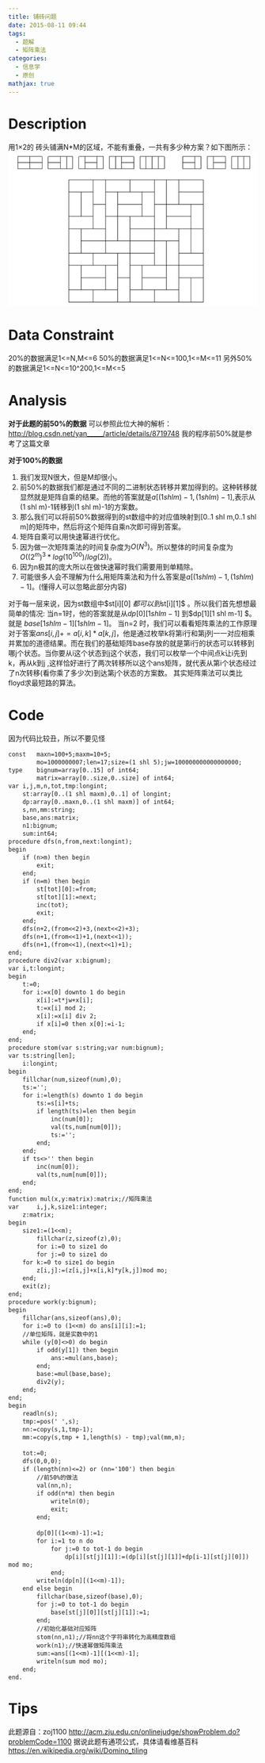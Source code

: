 ```yaml
---
title: 铺砖问题
date: 2015-08-11 09:44
tags:
  - 题解
  - 矩阵乘法
categories:
  - 信息学
  - 原创
mathjax: true
---
```

Description
==
用1×2的 砖头铺满N*M的区域，不能有重叠，一共有多少种方案？如下图所示：
![方式](/images/铺砖问题/0.png)

Data Constraint
==
20%的数据满足1<=N,M<=6
50%的数据满足1<=N<=100,1<=M<=11
另外50%的数据满足1<=N<=10^200,1<=M<=5

Analysis
==
**对于此题的前50%的数据**
可以参照此位大神的解析：
http://blog.csdn.net/yan_____/article/details/8719748
我的程序前50%就是参考了这篇文章

**对于100%的数据**
1. 我们发现N很大，但是M却很小。
2. 前50%的数据我们都是通过不同的二进制状态转移并累加得到的。这种转移就显然就是矩阵自乘的结果。而他的答案就是$a[(1 shl m)-1,(1 shl m)-1]$,表示从(1 shl m)-1转移到(1 shl m)-1的方案数。
3. 那么我们可以将前50%数据得到的st数组中的对应值映射到[0..1 shl m,0..1 shl m]的矩阵中，然后将这个矩阵自乘n次即可得到答案。
4. 矩阵自乘可以用快速幂进行优化。
5. 因为做一次矩阵乘法的时间复杂度为$O(N^3)$。所以整体的时间复杂度为$O((2^m)^3*log(10^100)/log(2))$。
6. 因为n极其的庞大所以在做快速幂时我们需要用到单精除。
7. 可能很多人会不理解为什么用矩阵乘法和为什么答案是$a[(1 shl m)-1,(1 shl m)-1]$。(懂得人可以忽略此部分内容)

对于每一层来说，因为st数组中$st[i][0] $都可以到$st[i][1]$ 。所以我们首先想想最简单的情况:
当n=1时，他的答案就是从$dp[0][1 shl m-1]$ 到$dp[1][1 shl m-1] $。就是 $base[1 shl m -1] [1 shl m-1]$。
当n=2 时，我们可以看看矩阵乘法的工作原理 对于答案$ans[i,j] += a[i,k]*a[k,j]$，他是通过枚举k将第i行和第j列一一对应相乘并累加的道德结果。而在我们的基础矩阵base存放的就是第i行的状态可以转移到哪j个状态。当你要从i这个状态到j这个状态，我们可以枚举一个中间点k让i先到k，再从k到j
,这样恰好进行了两次转移所以这个ans矩阵，就代表从第i个状态经过了n次转移(看你乘了多少次)到达第j个状态的方案数。
其实矩阵乘法可以类比floyd求最短路的算法。

Code
==
因为代码比较丑，所以不要见怪
```
const	maxn=100+5;maxm=10+5;
		mo=1000000007;len=17;size=(1 shl 5);jw=100000000000000000;
type	bignum=array[0..15] of int64;
		matrix=array[0..size,0..size] of int64;
var	i,j,m,n,tot,tmp:longint;
	st:array[0..(1 shl maxm),0..1] of longint;
	dp:array[0..maxn,0..(1 shl maxm)] of int64;
	s,nn,mm:string;
	base,ans:matrix;
	n1:bignum;
	sum:int64;
procedure dfs(n,from,next:longint);
begin
	if (n>m) then begin
		exit;
	end;
	if (n=m) then begin
		st[tot][0]:=from;
		st[tot][1]:=next;
		inc(tot);
		exit;
	end;
	dfs(n+2,(from<<2)+3,(next<<2)+3);
	dfs(n+1,(from<<1)+1,(next<<1));
	dfs(n+1,(from<<1),(next<<1)+1);
end;
procedure div2(var x:bignum);
var	i,t:longint;
begin
	t:=0;
	for i:=x[0] downto 1 do begin
		x[i]:=t*jw+x[i];
		t:=x[i] mod 2;
		x[i]:=x[i] div 2;
		if x[i]=0 then x[0]:=i-1;
	end;
end;
procedure stom(var s:string;var num:bignum);
var	ts:string[len];
	i:longint;
begin
	fillchar(num,sizeof(num),0);
	ts:='';
	for i:=length(s) downto 1 do begin
		ts:=s[i]+ts;
		if length(ts)=len then begin
			inc(num[0]);
			val(ts,num[num[0]]);
			ts:='';
		end;
	end;
	if ts<>'' then begin
		inc(num[0]);
		val(ts,num[num[0]]);
	end;
end;
function mul(x,y:matrix):matrix;//矩阵乘法
var     i,j,k,size1:integer;
	z:matrix;
begin
	size1:=(1<<m);
        fillchar(z,sizeof(z),0);
        for i:=0 to size1 do
        for j:=0 to size1 do
	for k:=0 to size1 do begin
		z[i,j]:=(z[i,j]+x[i,k]*y[k,j])mod mo;
	end;
	exit(z);
end;
procedure work(y:bignum);
begin
	fillchar(ans,sizeof(ans),0);
	for i:=0 to (1<<m) do ans[i][i]:=1;
	//单位矩阵，就是实数中的1
	while (y[0]<>0) do begin
		if odd(y[1]) then begin
			ans:=mul(ans,base);
		end;
		base:=mul(base,base);
		div2(y);
	end;
end;
begin
	readln(s);
	tmp:=pos(' ',s);
	nn:=copy(s,1,tmp-1);
	mm:=copy(s,tmp + 1,length(s) - tmp);val(mm,m);

	tot:=0;
	dfs(0,0,0);
	if (length(nn)<=2) or (nn='100') then begin
		//前50%的做法
		val(nn,n);
		if odd(n*m) then begin
			writeln(0);
			exit;
		end;	

		dp[0][(1<<m)-1]:=1;
		for i:=1 to n do 
			for j:=0 to tot-1 do begin
				dp[i][st[j][1]]:=(dp[i][st[j][1]]+dp[i-1][st[j][0]]) mod mo;
			end;
		writeln(dp[n][(1<<m)-1]);
	end else begin
		fillchar(base,sizeof(base),0);
		for j:=0 to tot-1 do begin
			base[st[j][0]][st[j][1]]:=1;
		end;
		//初始化基础对应矩阵
		stom(nn,n1);//将nn这个字符串转化为高精度数组
		work(n1);//快速幂做矩阵乘法
		sum:=ans[(1<<m)-1][(1<<m)-1];
		writeln(sum mod mo);
	end;
end.
```
Tips
==
此题源自：zoj1100
http://acm.zju.edu.cn/onlinejudge/showProblem.do?problemCode=1100
据说此题有通项公式，具体请看维基百科
https://en.wikipedia.org/wiki/Domino_tiling
